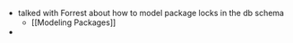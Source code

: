 
- talked with Forrest about how to model package locks in the db schema
	- [[Modeling Packages]]
- 